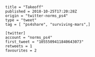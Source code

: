 ```
title = "Takeoff"
published = 2018-10-25T17:20:28Z
origin = "twitter-norms_ps4"
type = "tweet"
tag = [ "ps4share", "surviving-mars",]

[twitter]
account = "norms_ps4"
first_tweet = "1055509411840643073"
retweets = 1
favourites = 2
```

<p class='image'><img src='https://mnf.m17s.net/2018/10/25/DqXsNtvXcAUHHpv.jpg' alt=''></p>

